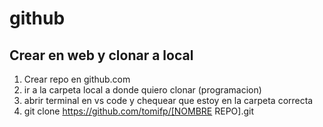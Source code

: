 # github
## Crear en web y clonar a local
1. Crear repo en github.com
1. ir a la carpeta local a donde quiero clonar (programacion)
1. abrir terminal en vs code y chequear que estoy en la carpeta correcta
1. git clone https://github.com/tomifp/[NOMBRE REPO].git


